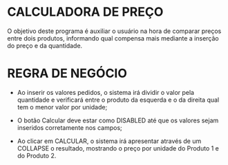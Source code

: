 # CALCULADORA DE PREÇO

O objetivo deste programa é auxiliar o usuário na hora de comparar preços entre dois produtos, informando qual compensa mais mediante a inserção do preço e da quantidade.

# REGRA DE NEGÓCIO

- Ao inserir os valores pedidos, o sistema irá dividir o valor pela quantidade e verificará entre o produto da esquerda e o da direita qual tem o menor valor por unidade;

- O botão Calcular deve estar como DISABLED até que os valores sejam inseridos corretamente nos campos;

- Ao clicar em CALCULAR, o sistema irá apresentar através de um COLLAPSE o resultado, mostrando o preço por unidade do Produto 1 e do Produto 2.